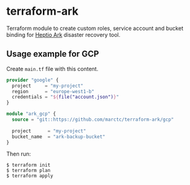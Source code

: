 # terraform-ark

Terraform module to create custom roles, service account and bucket binding for [Heptio Ark](https://heptio.github.io/ark) disaster recovery tool.

## Usage example for GCP

Create `main.tf` file with this content.

```terraform
provider "google" {
  project     = "my-project"
  region      = "europe-west1-b"
  credentials = "${file("account.json")}"
}

module "ark_gcp" {
  source = "git::https://github.com/marctc/terraform-ark/gcp"
  
  project      = "my-project"
  bucket_name  = "ark-backup-bucket"
}
```
Then run:

```
$ terraform init
$ terraform plan
$ terraform apply
```
